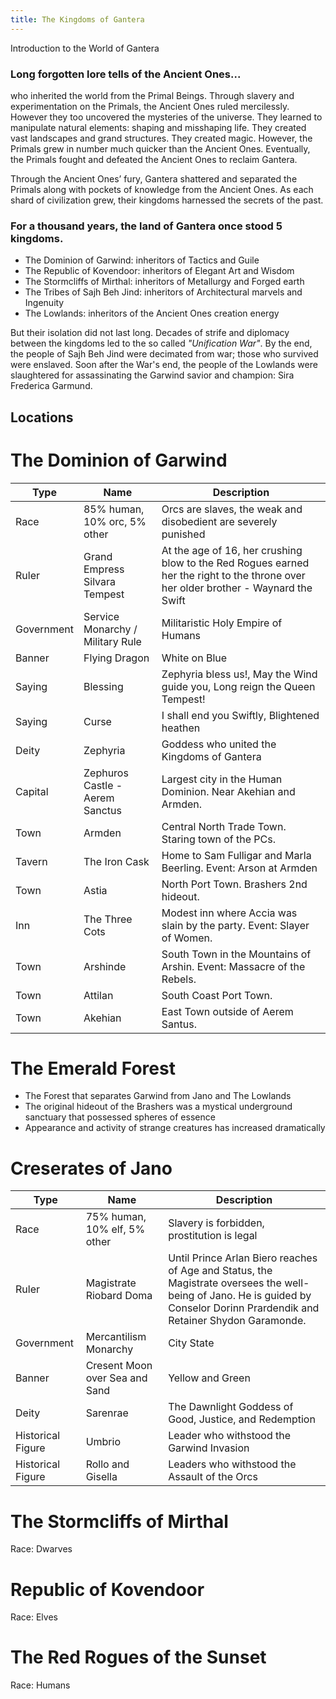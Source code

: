```yaml
---
title: The Kingdoms of Gantera
---
```


Introduction to the World of Gantera
### Long forgotten lore tells of the Ancient Ones...
who inherited the world from the Primal Beings. 
Through slavery and experimentation on the Primals, the Ancient Ones ruled mercilessly. However they too uncovered the mysteries of the universe. They learned to manipulate natural elements: shaping and misshaping life. They created vast landscapes and grand structures. They created magic. However, the Primals grew in number much quicker than the Ancient Ones. Eventually, the Primals fought and defeated the Ancient Ones to reclaim Gantera.

Through the Ancient Ones’ fury, Gantera shattered and separated the Primals along with pockets of knowledge from the Ancient Ones. As each shard of civilization grew, their kingdoms harnessed the secrets of the past.

### For a thousand years, the land of Gantera once stood 5 kingdoms.
- The Dominion of Garwind: inheritors of Tactics and Guile
- The Republic of Kovendoor: inheritors of Elegant Art and Wisdom
- The Stormcliffs of Mirthal: inheritors of Metallurgy and Forged earth
- The Tribes of Sajh Beh Jind: inheritors of Architectural marvels and Ingenuity
- The Lowlands: inheritors of the Ancient Ones creation energy

But their isolation did not last long. Decades of strife and diplomacy between the kingdoms led to the so called *"Unification War"*. By the end, the people of Sajh Beh Jind were decimated from war; those who survived were enslaved. Soon after the War's end, the people of the Lowlands were slaughtered for assassinating the Garwind savior and champion: Sira Frederica Garmund.

## Locations
# The Dominion of Garwind
Type | Name | Description
--- | --- | ---
Race | 85% human, 10% orc, 5% other | Orcs are slaves, the weak and disobedient are severely punished
Ruler | Grand Empress Silvara Tempest | At the age of 16, her crushing blow to the Red Rogues earned her the right to the throne over her older brother - Waynard the Swift
Government | Service Monarchy / Military Rule | Militaristic Holy Empire of Humans
Banner | Flying Dragon | White on Blue
Saying | Blessing | Zephyria bless us!, May the Wind guide you, Long reign the Queen Tempest!
Saying | Curse | I shall end you Swiftly, Blightened heathen
Deity | Zephyria | Goddess who united the Kingdoms of Gantera
Capital | Zephuros Castle - Aerem Sanctus | Largest city in the Human Dominion. Near Akehian and Armden.
Town | Armden | Central North Trade Town. Staring town of the PCs. 
Tavern | The Iron Cask | Home to Sam Fulligar and Marla Beerling. Event: Arson at Armden 
Town | Astia | North Port Town. Brashers 2nd hideout. 
Inn | The Three Cots | Modest inn where Accia was slain by the party. Event: Slayer of Women.
Town | Arshinde | South Town in the Mountains of Arshin. Event: Massacre of the Rebels.
Town | Attilan | South Coast Port Town.
Town | Akehian | East Town outside of Aerem Santus.

# The Emerald Forest
- The Forest that separates Garwind from Jano and The Lowlands
- The original hideout of the Brashers was a mystical underground sanctuary that possessed spheres of essence
- Appearance and activity of strange creatures has increased dramatically

# Creserates of Jano
Type | Name | Description
--- | --- | ---
Race | 75% human, 10% elf, 5% other | Slavery is forbidden, prostitution is legal
Ruler | Magistrate Riobard Doma | Until Prince Arlan Biero reaches of Age and Status, the Magistrate oversees the well-being of Jano. He is guided by Conselor Dorinn Prardendik and Retainer Shydon Garamonde.
Government | Mercantilism Monarchy | City State
Banner | Cresent Moon over Sea and Sand | Yellow and Green
Deity | Sarenrae | The Dawnlight Goddess of Good, Justice, and Redemption
Historical Figure | Umbrio | Leader who withstood the Garwind Invasion
Historical Figure | Rollo and Gisella | Leaders who withstood the Assault of the Orcs


# The Stormcliffs of Mirthal 
Race: Dwarves
#  Republic of Kovendoor
Race: Elves
# The Red Rogues of the Sunset
Race: Humans
